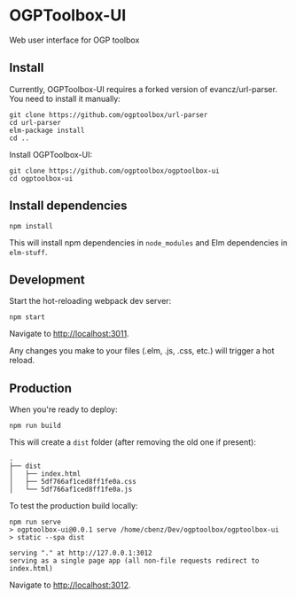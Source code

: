 # OGPToolbox-UI

Web user interface for OGP toolbox

## Install

Currently, OGPToolbox-UI requires a forked version of evancz/url-parser. You need to install it manually:

    git clone https://github.com/ogptoolbox/url-parser
    cd url-parser
    elm-package install
    cd ..

Install OGPToolbox-UI:

    git clone https://github.com/ogptoolbox/ogptoolbox-ui
    cd ogptoolbox-ui

## Install dependencies

    npm install

This will install npm dependencies in `node_modules` and Elm dependencies in `elm-stuff`.

## Development

Start the hot-reloading webpack dev server:

    npm start

Navigate to <http://localhost:3011>.

Any changes you make to your files (.elm, .js, .css, etc.) will trigger
a hot reload.

## Production

When you're ready to deploy:

    npm run build

This will create a `dist` folder (after removing the old one if present):

    .
    ├── dist
    │   ├── index.html
    │   ├── 5df766af1ced8ff1fe0a.css
    │   └── 5df766af1ced8ff1fe0a.js

To test the production build locally:

    npm run serve
    > ogptoolbox-ui@0.0.1 serve /home/cbenz/Dev/ogptoolbox/ogptoolbox-ui
    > static --spa dist

    serving "." at http://127.0.0.1:3012
    serving as a single page app (all non-file requests redirect to index.html)

Navigate to <http://localhost:3012>.
